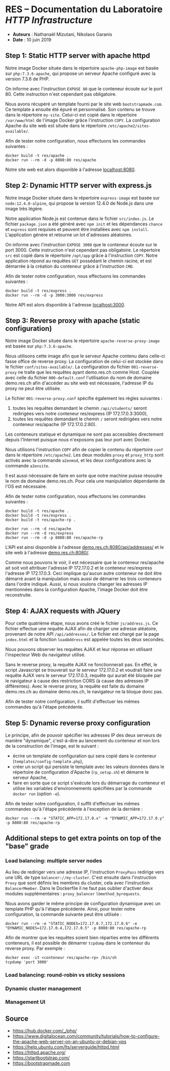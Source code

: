 # RES – Documentation du Laboratoire *HTTP Infrastructure*

* **Auteurs** : Nathanaël Mizutani, Nikolaos Garanis
* **Date** : 10 juin 2019

## Step 1: Static HTTP server with apache httpd

Notre image Docker située dans le répertoire `apache-php-image` est basée sur `php:7.3.6-apache`, qui propose un serveur Apache configuré avec la version 7.3.6 de PHP.

On informe avec l'instruction `EXPOSE 80` que le conteneur écoute sur le port 80. Cette instruction n'est cependant pas obligatoire.

Nous avons récupéré un template fourni par le site web `bootstrapmade.com`. Ce template a ensuite été épuré et personnalisé. Son contenu se trouve dans le répertoire `my-site`. Celui-ci est copié dans le répertoire `/var/www/html` de l'image Docker grâce l'instruction `COPY`. La configuration Apache du site web est située dans le répertoire `/etc/apache2/sites-available/`.

Afin de tester notre configuration, nous effectuons les commandes suivantes :

```
docker build -t res/apache .
docker run --rm -d -p 8080:80 res/apache
```

Notre site web est alors disponible à l'adresse [localhost:8080](http://localhost:8080).

## Step 2: Dynamic HTTP server with express.js

Notre image Docker située dans le répertoire `express-image` est basée sur `node:12.4.0-alpine`, qui propose la version 12.4.0 de Node.js dans une image très légère.

Notre application Node.js est contenue dans le fichier `src/index.js`. Le fichier `package.json` a été généré avec `npm init` et les dépendances `chance` et `express` sont requises et peuvent être installées avec `npm install`. L'application génère et retourne un lot d'adresses aléatoires.

On informe avec l'instruction `EXPOSE 3000` que le conteneur écoute sur le port 3000. Cette instruction n'est cependant pas obligatoire. Le répertoire `src` est copié dans le répertoire `/opt/app` grâce à l'instruction `COPY`. Notre application répond au requêtes `GET` possédant le chemin racine, et est démarrée à la création du conteneur grâce à l'instruction `CMD`.

Afin de tester notre configuration, nous effectuons les commandes suivantes :

```
docker build -t res/express .
docker run --rm -d -p 3000:3000 res/express
```

Notre API est alors disponible à l'adresse [localhost:3000](http://localhost:3000).

## Step 3: Reverse proxy with apache (static configuration)

Notre image Docker située dans le répertoire `apache-reverse-proxy-image` est basée sur `php:7.3.6-apache`.

Nous utilisons cette image afin que le serveur Apache contenu dans celle-ci fasse office de reverse proxy. La configuration de celui-ci est stockée dans le fichier `conf/sites-available/`. La configuration du fichier `001-reverse-proxy` ne traîte que les requêtes ayant demo.res.ch comme Host. Couplée avec celle du fichier `000-default.conf` l'utilisation du nom de domaine demo.res.ch afin d'accéder au site web est nécessaire, l'adresse IP du proxy ne peut être utilisée.

Le fichier `001-reverse-proxy.conf` spécifie également les règles suivantes :

1. toutes les requêtes demandant le chemin `/api/students/` seront redirigées
vers notre conteneur res/express (IP 172.17.0.3:3000),
2. toutes les requêtes demandant le chemin `/` seront redirigées vers notre
conteneur res/apache (IP 172.17.0.2:80).

Les conteneurs statique et dynamique ne sont pas accessibles directement depuis l'Internet puisque nous n'exposons pas leur port avec Docker.

Nous utilisons l'instruction `COPY` afin de copier le contenu du répertoire `conf` dans le répertoire `/etc/apache2`. Les deux modules `proxy` et `proxy_http` sont activés avec la commande `a2enmod`, et les deux configurations avec la commande `a2ensite`.

Il est aussi nécessaire de faire en sorte que notre machine puisse résoudre le nom de domaine demo.res.ch. Pour cela une manipulation dépendante de l'OS est nécessaire.

Afin de tester notre configuration, nous effectuons les commandes suivantes :

```
docker build -t res/apache .
docker build -t res/express .
docker build -t res/apache-rp .

docker run --rm -d res/apache
docker run --rm -d res/express
docker run --rm -d -p 8080:80 res/apache-rp
```

L'API est ainsi disponible à l'adresse [demo.res.ch:8080/api/addresses/](http://demo.res.ch/api/addresses/) et le site web à l'adresse [demo.res.ch:8080/](http://demo.res.ch/).

Comme nous pouvons le voir, il est nécessaire que le conteneur res/apache ait soit voit attribuer l'adresse IP 172.17.0.2 et le conteneur res/express l'adresse IP 172.17.0.3. Ceci implique qu'aucun autre conteneur ne doit être démarré avant la manipulation mais aussi de démarrer les trois conteneurs dans l'ordre indiqué. Aussi, si nous voulons changer les adresses IP mentionnées dans la configuration Apache, l'image Docker doit être reconstruite.

## Step 4: AJAX requests with JQuery

Pour cette quatrième étape, nous avons créé le fichier `js/address.js`. Ce fichier effectue une requête AJAX afin de charger une adresse aléatoire, provenant de notre API `/api/addresses/`. Le fichier est chargé par la page `index.html` et la fonction `loadAddress` est appelée toutes les deux secondes.

Nous pouvons observer les requêtes AJAX et leur réponse en utilisant l'inspecteur Web du navigateur utilisé.

Sans le reverse proxy, la requête AJAX ne fonctionnerait pas. En effet, le script Javascript se trouverait sur le serveur 172.17.0.2 et voudrait faire une requête AJAX vers le serveur 172.17.0.3, requête qui aurait été bloquée par le navigateur à cause des restriction CORS (à cause des adresses IP différentes). Avec le reverse proxy, la requête est faite du domaine demo.res.ch au domaine demo.res.ch, le navigateur ne la bloque donc pas.

Afin de tester notre configuration, il suffit d'effectuer les mêmes commandes qu'à l'étape précédente.

## Step 5: Dynamic reverse proxy configuration

Le principe, afin de pouvoir spécifier les adresses IP des deux serveurs de manière "dynamique", c'est-à-dire au lancement du conteneur et non lors de la construction de l'image, est le suivant :

* écrire un template de configuration qui sera copié dans le conteneur (`templates/config-template.php`),
* créer un script qui persiste le template avec les valeurs données dans le répertoire de configuration d'Apache (`rp_setup.sh`) et démarre le serveur Apache,
* faire en sorte que ce script s'exécute lors du démarrage du conteneur et utilise les variables d'environnements spécifiées par la commande `docker run` (option `-e`).

Afin de tester notre configuration, il suffit d'effectuer les mêmes commandes qu'à l'étape précédente à l'exception de la dernière :

```
docker run --rm -e "STATIC_APP=172.17.0.x" -e "DYNAMIC_APP=172.17.0.y" -p 8080:80 res/apache-rp
```

## Additional steps to get extra points on top of the "base" grade

### Load balancing: multiple server nodes

Au lieu de rediriger vers une adresse IP, l'instruction `ProxyPass` redirige vers une URL de type `balancer://my-cluster`. C'est ensuite dans l'instruction `Proxy` que sont définis les membres du cluster, cela avec l'instruction `BalancerMember`. Dans le Dockerfile il ne faut pas oublier d'activer deux modules supplémentaires : `proxy_balancer` `lbmethod_byrequests`.

Nous avons garder le même principe de configuration dynamique avec un template PHP qu'à l'étape précédente. Ainsi, pour tester notre configuration, la commande suivante peut être utilisée :

```
docker run --rm -e "STATIC_NODES=172.17.0.7,172.17.0.6" -e "DYNAMIC_NODES=172.17.0.4,172.17.0.5" -p 8080:80 res/apache-rp
```

Afin de montrer que les requêtes soient bien réparties entre les différents conteneurs, il est possible de démarrer `tcpdump` dans le conteneur du reverse proxy. Par exemple :

```
docker exec -it <conteneur res/apache-rp> /bin/sh
tcpdump 'port 3000'
```

### Load balancing: round-robin vs sticky sessions

### Dynamic cluster management

### Management UI

## Source
* <https://hub.docker.com/_/php/>
* <https://www.digitalocean.com/community/tutorials/how-to-configure-the-apache-web-server-on-an-ubuntu-or-debian-vps>
* <https://help.ubuntu.com/lts/serverguide/httpd.html>
* <https://httpd.apache.org/>
* <https://startbootstrap.com/>
* <https://bootstrapmade.com>
